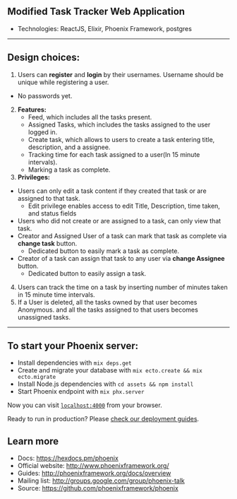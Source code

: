 

## Modified Task Tracker Web Application

* Technologies: ReactJS, Elixir, Phoenix Framework, postgres

***

## Design choices:
1. Users can __register__ and __login__ by their usernames. Username should be unique while registering a user.
 * No passwords yet.
2. __Features:__ 
    - Feed, which includes all the tasks present.
    - Assigned Tasks, which includes the tasks assigned to the user logged in.
    - Create task, which allows to users to create a task entering title, description, and a assignee.
    - Tracking time for each task assigned to a user(In 15 minute intervals).
    - Marking a task as complete.
3. __Privileges:__
 * Users can only edit a task content if they created that task or are assigned
  to that task.
    - Edit privilege enables access to edit Title, Description, time taken, and status fields
 * Users who did not create or are assigned to a task, can only view that task.
 * Creator and Assigned User of a task can mark that task as complete
    via __change task__ button.
    - Dedicated button to easily mark a task as complete.
 * Creator of a task can assign that task to any user
       via __change Assignee__ button.
    - Dedicated button to easily assign a task.
4. Users can track the time on a task by inserting number of minutes taken in 15 minute time intervals.  
5. If a User is deleted, all the tasks owned by that user becomes Anonymous.
  and all the tasks assigned to that users becomes unassigned tasks.
  
***

## To start your Phoenix server:

* Install dependencies with `mix deps.get`
* Create and migrate your database with `mix ecto.create && mix ecto.migrate`
* Install Node.js dependencies with `cd assets && npm install`
* Start Phoenix endpoint with `mix phx.server`

Now you can visit [`localhost:4000`](http://localhost:4000) from your browser.

Ready to run in production? Please [check our deployment guides](http://www.phoenixframework.org/docs/deployment).

## Learn more

* Docs: https://hexdocs.pm/phoenix
* Official website: http://www.phoenixframework.org/
* Guides: http://phoenixframework.org/docs/overview
* Mailing list: http://groups.google.com/group/phoenix-talk
* Source: https://github.com/phoenixframework/phoenix
